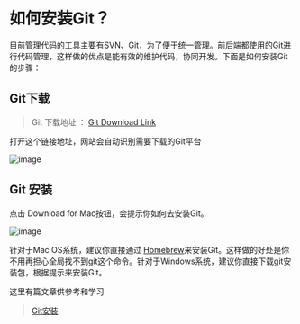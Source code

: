 # 如何安装Git？

目前管理代码的工具主要有SVN、Git，为了便于统一管理。前后端都使用的Git进行代码管理，这样做的优点是能有效的维护代码，协同开发。下面是如何安装Git的步骤：

## Git下载

> Git 下载地址 ： [Git Download Link](https://git-scm.com/)

打开这个链接地址，网站会自动识别需要下载的Git平台

![image](https://alidocs.oss-cn-zhangjiakou.aliyuncs.com/res/eLbnj8J7jX4YOaNY/img/9a266984-64fd-49af-ae7d-c6d0bc89aab3.png)

## Git 安装

点击 Download for Mac按钮，会提示你如何去安装Git。

![image](https://alidocs.oss-cn-zhangjiakou.aliyuncs.com/res/eLbnj8J7jX4YOaNY/img/f7b5684b-96b2-4883-a19c-d2f1ebf11394.png)

针对于Mac OS系统，建议你直接通过 [Homebrew](https://brew.sh/)来安装Git。这样做的好处是你不用再担心全局找不到git这个命令。针对于Windows系统，建议你直接下载git安装包，根据提示来安装Git。

这里有篇文章供参考和学习

> [Git安装](https://blog.csdn.net/m0_69680577/article/details/129654393?spm=1001.2014.3001.5502)